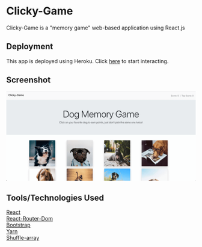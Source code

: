 # Clicky-Game
Clicky-Game is a "memory game" web-based application using React.js

## Deployment
This app is deployed using Heroku.  Click <a href="https://clicky-game-leah.herokuapp.com/">here</a> to start interacting.

## Screenshot
![HomePage](clicky-game-app/public/assets/images/homepage.png)

## Tools/Technologies Used
<a href="https://reactjs.org/">React</a><br>
<a href="https://www.npmjs.com/package/react-router-dom">React-Router-Dom</a><br>
<a href="https://getbootstrap.com/">Bootstrap</a><br>
<a href="https://yarnpkg.com">Yarn</a><br>
<a href="https://www.npmjs.com/package/shuffle-array">Shuffle-array</a><br>


